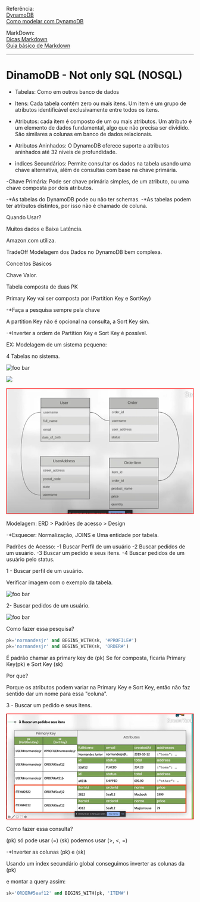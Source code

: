 
Referência: 
<br>
[DynamoDB](https://www.youtube.com/watch?v=kSnpuKr3Ajw  "title"   )
<br>
[Como modelar com DynamoDB](https://www.youtube.com/watch?v=bTLoK2eHwi4  "title"   )

MarkDown:
<br>
[Dicas Markdown](https://docs.github.com/pt/get-started/writing-on-github/working-with-advanced-formatting/creating-and-highlighting-code-blocks  "title"   )
<br>
[Guia básico de Markdown](https://docs.pipz.com/central-de-ajuda/learning-center/guia-basico-de-markdown#open  "title"   )



----

# DinamoDB - Not only SQL (NOSQL)



* Tabelas: Como em outros banco de dados

* Itens: Cada tabela contém zero ou mais itens. Um item é um grupo de atributos identificável exclusivamente entre todos os itens.

* Atributos: cada item é composto de um ou mais atributos. Um atributo é um elemento de dados fundamental, algo que não precisa ser dividido. São similares a colunas em banco de  dados relacionais.

* Atributos Aninhados: O DynamoDB oferece suporte a atributos aninhados até 32 níveis de profundidade.

* ìndices Secundários: Permite consultar os dados na tabela usando uma chave alternativa, além de consultas com base na chave primária.

-Chave Primária: Pode ser chave primária simples, de um atributo, ou uma chave composta por dois atributos.

-*As tabelas do DynamoDB pode ou não ter schemas.
-*As tabelas podem ter atributos distintos, por isso não é chamado de coluna.


Quando Usar?

Muitos dados e Baixa Latência.

Amazon.com utiliza.

TradeOff
Modelagem dos Dados no DynamoDB bem complexa.

Conceitos Basicos

Chave Valor.

Tabela composta de duas PK

Primary Key vai ser composta por (Partition Key e SortKey)

-*Faça a pesquisa sempre pela chave

A partition Key não é opcional na consulta, a Sort Key sim.

-*Inverter a ordem de Partition Key e Sort Key é possível.

EX: Modelagem de um sistema pequeno:

4 Tabelas no sistema.

![foo bar](/)

<img src="/DynamoDB/">

![foo bar](/DynamoDB/Modelagem%20de%20um%20sistema%20pequeno.png  "title"   )

Modelagem: ERD > Padrões de acesso > Design

-*Esquecer: Normalização, JOINS e Uma entidade por tabela.

Padrões de Acesso:
-1 Buscar Perfil de um usuário
-2 Buscar pedidos de um usuário.
-3 Buscar um pedido e seus itens.
-4 Buscar pedidos de um usuário pelo status.


1 - Buscar perfil de um usuário.

Verificar imagem com o exemplo da tabela.

![foo bar](/DynamoDB/Buscar%20pedidos%20de%20um%20usuário.png  "title"   )

2- Buscar pedidos de um usuário.

![foo bar](/DynamoDB/Buscar%20pedidos%20de%20um%20usuário.png  "title"   )

Como fazer essa pesquisa?

```sql
pk='normandesjr' and BEGINS_WITH(sk, '#PROFILE#')
pk='normandesjr' and BEGINS_WITH(sk, 'ORDER#')
```

É padrão chamar as primary key de (pk) 
Se for composta, ficaria Primary Key(pk) e Sort Key (sk)

Por que?

Porque os atributos podem variar na Primary Key e Sort Key, então não faz sentido dar um nome para essa "coluna".

3 - Buscar um pedido e seus itens.

![foo bar](/DynamoDB/Buscar%20um%20pedido%20e%20seus%20itens.png  "title"   )

Como fazer essa consulta?

(pk) só pode usar (=)
(sk) podemos usar (>, <, =)

-*Inverter as colunas (pk) e (sk)

Usando um index secundário global conseguimos inverter as colunas da (pk)

e montar a query assim:

```sql
sk='ORDER#5eaf12' and BEGINS_WITH(pk, 'ITEM#')
```

